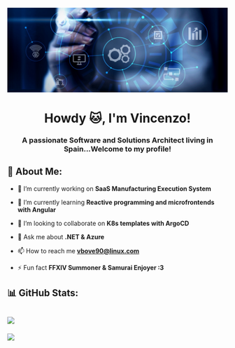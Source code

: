 ![MasterHead](https://github.com/Vinko90/Vinko90/blob/main/images/header.jpg)

<h1 align="center">Howdy 🐱, I'm Vincenzo!</h1>
<h3 align="center">A passionate Software and Solutions Architect living in Spain...Welcome to my profile!</h3>

## 💫 About Me:

- 🔭 I’m currently working on **SaaS Manufacturing Execution System**

- 🌱 I’m currently learning **Reactive programming and microfrontends with Angular**

- 👯 I’m looking to collaborate on **K8s templates with ArgoCD**

- 💬 Ask me about **.NET & Azure**

- 📫 How to reach me **vbove90@linux.com**

- ⚡ Fun fact **FFXIV Summoner & Samurai Enjoyer :3**

## 📊 GitHub Stats:
![](https://github-readme-stats.vercel.app/api?username=Vinko90&theme=monokai&hide_border=true&include_all_commits=true&count_private=true)
---
[![](https://visitcount.itsvg.in/api?id=Vinko90&icon=5&color=1)](https://visitcount.itsvg.in)
